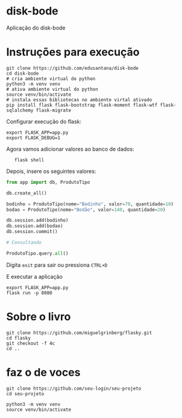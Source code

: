 # disk-bode
Aplicação do disk-bode


# Instruções para execução

```
git clone https://github.com/edusantana/disk-bode
cd disk-bode
# cria ambiente virtual do python
python3 -m venv venv
# ativa ambiente virtual do python
source venv/bin/activate
# instala essas bibliotecas no ambiente virtal ativado
pip install flask flask-bootstrap flask-moment flask-wtf flask-sqlalchemy flask-migrate
```

Configurar execução do flask:

    export FLASK_APP=app.py
    export FLASK_DEBUG=1


Agora vamos adicionar valores ao banco de dados:

       flask shell

Depois, insere os seguintes valores:

```python
from app import db, ProdutoTipo

db.create_all()

bodinho = ProdutoTipo(nome="Bodinho", valor=70, quantidade=10)
bodao = ProdutoTipo(nome="Bodão", valor=140, quantidade=20)

db.session.add(bodinho)
db.session.add(bodao)
db.session.commit()

# Consultando

ProdutoTipo.query.all() 

```

Digita `exit` para sair ou pressiona `CTRL+D`

E executar a aplicação

```
export FLASK_APP=app.py
flask run -p 8080
```

# Sobre o livro

```
git clone https://github.com/miguelgrinberg/flasky.git
cd flasky
git checkout -f 4c
cd ..
```

# faz o de voces

```
git clone https://github.com/seu-login/seu-projeto
cd seu-projeto

python3 -m venv venv
source venv/bin/activate

```
